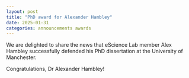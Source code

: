 ```yaml
---
layout: post
title: "PhD award for Alexander Hambley"
date: 2025-01-31
categories: announcements awards
---
```


We are delighted to share the news that eScience Lab member Alex Hambley successfully defended his PhD dissertation at the University of Manchester.

Congratulations, Dr Alexander Hambley!